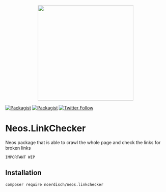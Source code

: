 <p align="center">
    <a href="https://www.noerdisch.de" target="_blank">
        <img src="https://cdn.rawgit.com/markusguenther/abe70d34f4a4621aed0ef504c5d0192b/raw/5bf0f3df328e58ba7aad067a56cbd1c15ef69491/logo_full.svg" width="300">
    </a>
</p>

[![Packagist](https://img.shields.io/packagist/l/noerdisch/neos.linkchecker.svg?style=flat-square)](https://packagist.org/packages/noerdisch/neos.linkchecker)
[![Packagist](https://img.shields.io/packagist/v/noerdisch/neos.linkchecker.svg?style=flat-square)](https://packagist.org/packages/noerdisch/neos.linkchecker)
[![Twitter Follow](https://img.shields.io/twitter/follow/noerdisch.svg?style=social&label=Follow&style=flat-square)](https://twitter.com/noerdisch)

# Neos.LinkChecker

Neos package that is able to crawl the whole page and check the links for broken links

```IMPORTANT WIP``` 

## Installation

```bash
composer require noerdisch/neos.linkchecker
```
